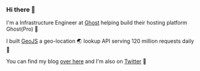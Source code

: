 ### Hi there 👋

I'm a Infrastructure Engineer at [Ghost](https://ghost.org/) helping build their hosting platform Ghost(Pro) 👻

I built [GeoJS](https://geojs.io/) a geo-location 🌏 lookup API serving 120 million requests daily 🚀

You can find my blog [over here](https://jloh.co) and I'm also on [Twitter](https://jloh.co/l/twitter) 🦉

<!--
**jloh/jloh** is a ✨ _special_ ✨ repository because its `README.md` (this file) appears on your GitHub profile.

Here are some ideas to get you started:

- 🔭 I’m currently working on ...
- 🌱 I’m currently learning ...
- 👯 I’m looking to collaborate on ...
- 🤔 I’m looking for help with ...
- 💬 Ask me about ...
- 📫 How to reach me: ...
- 😄 Pronouns: ...
- ⚡ Fun fact: ...
-->
